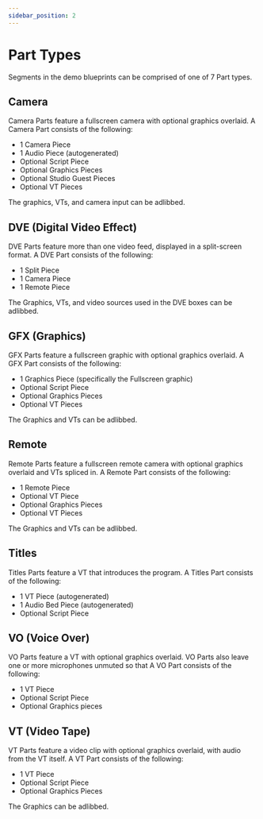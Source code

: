 ```yaml
---
sidebar_position: 2
---
```


# Part Types

Segments in the demo blueprints can be comprised of one of 7 Part types.

## Camera

Camera Parts feature a fullscreen camera with optional graphics overlaid. A Camera Part consists of the following:

- 1 Camera Piece
- 1 Audio Piece (autogenerated)
- Optional Script Piece
- Optional Graphics Pieces
- Optional Studio Guest Pieces
- Optional VT Pieces

The graphics, VTs, and camera input can be adlibbed.

## DVE (Digital Video Effect)

DVE Parts feature more than one video feed, displayed in a split-screen format. A DVE Part consists of the following:

- 1 Split Piece
- 1 Camera Piece
- 1 Remote Piece

The Graphics, VTs, and video sources used in the DVE boxes can be adlibbed.

## GFX (Graphics)

GFX Parts feature a fullscreen graphic with optional graphics overlaid. A GFX Part consists of the following:

- 1 Graphics Piece (specifically the Fullscreen graphic)
- Optional Script Piece
- Optional Graphics Pieces
- Optional VT Pieces

The Graphics and VTs can be adlibbed.

## Remote

Remote Parts feature a fullscreen remote camera with optional graphics overlaid and VTs spliced in. A Remote Part consists of the following:

- 1 Remote Piece
- Optional VT Piece
- Optional Graphics Pieces
- Optional VT Pieces

The Graphics and VTs can be adlibbed.

## Titles

Titles Parts feature a VT that introduces the program. A Titles Part consists of the following:

- 1 VT Piece (autogenerated)
- 1 Audio Bed Piece (autogenerated)
- Optional Script Piece

## VO (Voice Over)

VO Parts feature a VT with optional graphics overlaid. VO Parts also leave one or more microphones unmuted so that A VO Part consists of the following:

- 1 VT Piece
- Optional Script Piece
- Optional Graphics pieces

## VT (Video Tape)

VT Parts feature a video clip with optional graphics overlaid, with audio from the VT itself. A VT Part consists of the following:

- 1 VT Piece
- Optional Script Piece
- Optional Graphics Pieces

The Graphics can be adlibbed.
